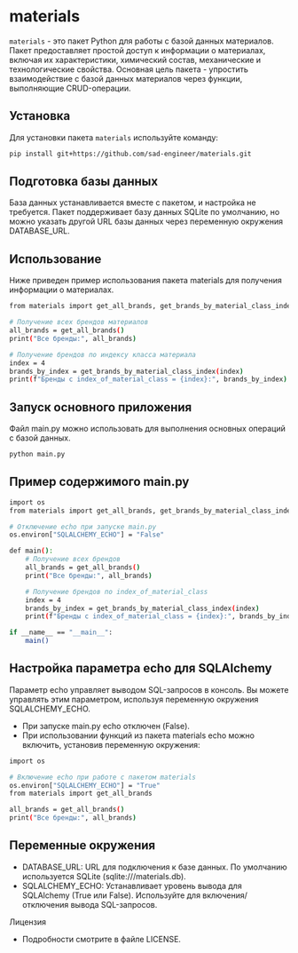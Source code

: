 # materials

`materials` - это пакет Python для работы с базой данных материалов. Пакет предоставляет простой доступ к информации о материалах, включая их характеристики, химический состав, механические и технологические свойства. Основная цель пакета - упростить взаимодействие с базой данных материалов через функции, выполняющие CRUD-операции.

## Установка

Для установки пакета `materials` используйте команду:

```sh
pip install git+https://github.com/sad-engineer/materials.git
```

## Подготовка базы данных

База данных устанавливается вместе с пакетом, и настройка не требуется. Пакет поддерживает базу данных SQLite по умолчанию, но можно указать другой URL базы данных через переменную окружения DATABASE_URL.

## Использование

Ниже приведен пример использования пакета materials для получения информации о материалах.

```sh
from materials import get_all_brands, get_brands_by_material_class_index

# Получение всех брендов материалов
all_brands = get_all_brands()
print("Все бренды:", all_brands)

# Получение брендов по индексу класса материала
index = 4
brands_by_index = get_brands_by_material_class_index(index)
print(f"Бренды с index_of_material_class = {index}:", brands_by_index)
```

## Запуск основного приложения

Файл main.py можно использовать для выполнения основных операций с базой данных.

```sh
python main.py
```

## Пример содержимого main.py

```sh
import os
from materials import get_all_brands, get_brands_by_material_class_index

# Отключение echo при запуске main.py
os.environ["SQLALCHEMY_ECHO"] = "False"

def main():
    # Получение всех брендов
    all_brands = get_all_brands()
    print("Все бренды:", all_brands)

    # Получение брендов по index_of_material_class
    index = 4
    brands_by_index = get_brands_by_material_class_index(index)
    print(f"Бренды с index_of_material_class = {index}:", brands_by_index)

if __name__ == "__main__":
    main()
```

## Настройка параметра echo для SQLAlchemy

Параметр echo управляет выводом SQL-запросов в консоль. Вы можете управлять этим параметром, используя переменную окружения SQLALCHEMY_ECHO.
* При запуске main.py echo отключен (False).
* При использовании функций из пакета materials echo можно включить, установив переменную окружения:

```sh
import os

# Включение echo при работе с пакетом materials
os.environ["SQLALCHEMY_ECHO"] = "True"
from materials import get_all_brands

all_brands = get_all_brands()
print("Все бренды:", all_brands)
```

## Переменные окружения
* DATABASE_URL: URL для подключения к базе данных. По умолчанию используется SQLite (sqlite:///materials.db).
* SQLALCHEMY_ECHO: Устанавливает уровень вывода для SQLAlchemy (True или False). Используйте для включения/отключения вывода SQL-запросов.

Лицензия
* Подробности смотрите в файле LICENSE.
